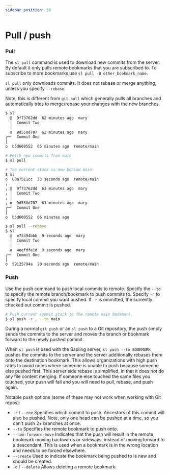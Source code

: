 ```yaml
---
sidebar_position: 80
---
```

# Pull / push

### Pull

The `sl pull` command is used to download new commits from the server. By
default it only pulls remote bookmarks that you are subscribed to. To subscribe
to more bookmarks use `sl pull -B other_bookmark_name`.

`sl pull` only downloads commits. It does not rebase or merge anything, unless
you specify `--rebase`.

Note, this is different from `git pull` which generally pulls all branches and
automatically tries to merge/rebase your changes with the new branches.

```bash
$ sl
  @  9f73762dd  62 minutes ago  mary
  │  Commit Two
  │
  o  9d550d707  62 minutes ago  mary
╭─╯  Commit One
│
o  b5d600552  65 minutes ago  remote/main

# Fetch new commits from main
$ sl pull

# The current stack is now behind main
$ sl
o  08a7511cc  33 seconds ago  remote/main
╷
╷ @  9f73762dd  63 minutes ago  mary
╷ │  Commit Two
╷ │
╷ o  9d550d707  63 minutes ago  mary
╭─╯  Commit One
│
o  b5d600552  66 minutes ago

$ sl pull --rebase
$ sl
  @  e75394bbb  9 seconds ago  mary
  │  Commit Two
  │
  o  4eefdfe1d  9 seconds ago  mary
╭─╯  Commit One
│
o  59125794a  20 seconds ago  remote/main
```

### Push

Use the push command to push local commits to remote. Specify the `--to` to specify the remote branch/bookmark to push commits to. Specify `-r` to specify local commit you want pushed. If `-r` is ommitted, the currently checked out commit is pushed.

```bash
# Push current commit stack to the remote main bookmark.
$ sl push -r . --to main
```

During a normal `git push` or an `sl push` to a Git repository, the push simply
sends the commits to the server and moves the branch or bookmark forward to the
newly pushed commit.

When `sl push` is used with the Sapling server, `sl push --to BOOKMARK` pushes the
commits to the server and the server additionally rebases them onto the
destination bookmark.  This allows organizations with high push rates to avoid
races where someone is unable to push because someone else pushed first. This
server side rebase is simplified, in that it does not do any file content merging.
If someone else touched the same files you touched, your push will fail and you
will need to pull, rebase, and push again.


Notable push options (some of these may not work when working with Git repos):

- `-r` / `--rev` Specifies which commit to push. Ancestors of this commit will
  also be pushed. Note, only one head can be pushed at a time, so you can't push
  2+ branches at once.
- `--to` Specifies the remote bookmark to push onto.
- `--non-forward-move` Indicates that the push will result in the remote
  bookmark moving backwards or sideways, instead of moving forward to a
  descendant. This is used when a bookmark is in the wrong location and needs to
  be forced elsewhere.
- `--create` Used to indicate the bookmark being pushed to is new and should
  be created.
- `-d` / `--delete` Allows deleting a remote bookmark.
